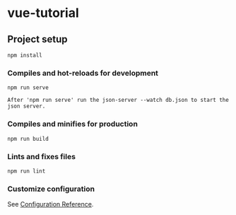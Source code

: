 # vue-tutorial

## Project setup
```
npm install
```

### Compiles and hot-reloads for development
```
npm run serve

After 'npm run serve' run the json-server --watch db.json to start the json server.
```

### Compiles and minifies for production
```
npm run build
```

### Lints and fixes files
```
npm run lint
```

### Customize configuration
See [Configuration Reference](https://cli.vuejs.org/config/).
